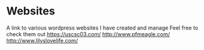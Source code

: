 # Websites
A link to various wordpress websites I have created and manage
Feel free to check them out
https://uscsc03.com/
http://www.pfmeagle.com/
http://www.lilyslovelife.com/
